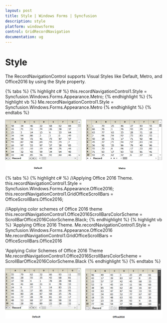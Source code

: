 ```yaml
---
layout: post
title: Style | Windows Forms | Syncfusion
description: style
platform: windowsforms
control: GridRecordNavigation
documentation: ug
---
```


# Style

The RecordNavigationControl supports Visual Styles like Default, Metro, and Office2016 by using the Style property. 

{% tabs %}
{% highlight c# %}
this.recordNavigationControl1.Style = Syncfusion.Windows.Forms.Appearance.Metro;
{% endhighlight  %}
{% highlight vb %}
Me.recordNavigationControl1.Style = Syncfusion.Windows.Forms.Appearance.Metro
{% endhighlight  %}
{% endtabs %}

![](Style_images/Style_img1.png) 

{% tabs %}
{% highlight c# %}
//Applying Office 2016 Theme.
this.recordNavigationControl1.Style = Syncfusion.Windows.Forms.Appearance.Office2016;
this.recordNavigationControl1.GridOfficeScrollBars = OfficeScrollBars.Office2016;

//Applying color schemes of Office 2016 theme
this.recordNavigationControl1.Office2016ScrollBarsColorScheme = ScrollBarOffice2016ColorScheme.Black;
{% endhighlight  %}
{% highlight vb %}
'Applying Office 2016 Theme.
Me.recordNavigationControl1.Style = Syncfusion.Windows.Forms.Appearance.Office2016
Me.recordNavigationControl1.GridOfficeScrollBars = OfficeScrollBars.Office2016

'Applying Color Schemes of Office 2016 Theme
Me.recordNavigationControl1.Office2016ScrollBarsColorScheme = ScrollBarOffice2016ColorScheme.Black
{% endhighlight  %}
{% endtabs %}

![](Style_images/Style_img2.png) 
